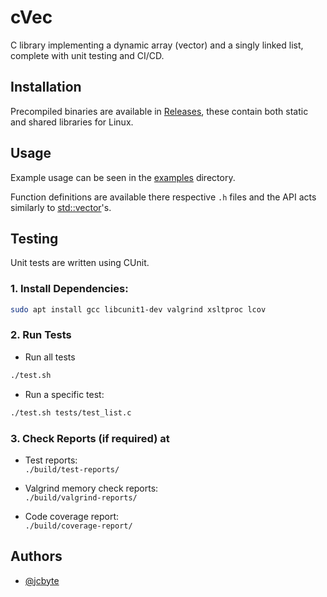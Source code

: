 # cVec

C library implementing a dynamic array (vector) and a singly linked list, complete with unit testing and CI/CD.

## Installation

Precompiled binaries are available in [Releases](https://github.com/jcbyte/cVec/releases), these contain both static and shared libraries for Linux.

## Usage

Example usage can be seen in the [examples](./examples) directory.

Function definitions are available there respective `.h` files and the API acts similarly to [std::vector](https://en.cppreference.com/w/cpp/container/vector#Member_functions)'s.

## Testing

Unit tests are written using CUnit.

### 1. Install Dependencies:
```bash
sudo apt install gcc libcunit1-dev valgrind xsltproc lcov
```
   
### 2. Run Tests

- Run all tests
```bash
./test.sh
```

- Run a specific test:
```bash
./test.sh tests/test_list.c
```
   
### 3. Check Reports (if required) at
- Test reports:  
  `./build/test-reports/`
  
- Valgrind memory check reports:  
  `./build/valgrind-reports/`
  
- Code coverage report:  
  `./build/coverage-report/`

## Authors

- [@jcbyte](https://www.github.com/jcbyte)
